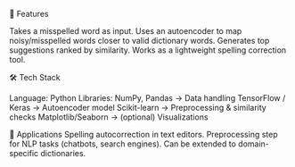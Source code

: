 🚀 Features

Takes a misspelled word as input.
Uses an autoencoder to map noisy/misspelled words closer to valid dictionary words.
Generates top suggestions ranked by similarity.
Works as a lightweight spelling correction tool.

🛠️ Tech Stack

Language: Python
Libraries:
NumPy, Pandas → Data handling
TensorFlow / Keras → Autoencoder model
Scikit-learn → Preprocessing & similarity checks
Matplotlib/Seaborn → (optional) Visualizations

📖 Applications
Spelling autocorrection in text editors.
Preprocessing step for NLP tasks (chatbots, search engines).
Can be extended to domain-specific dictionaries.
